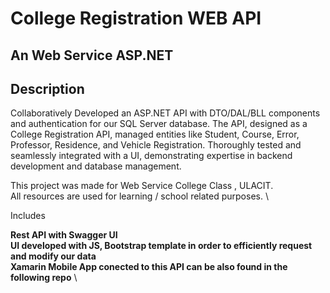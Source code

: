 # College Registration WEB API
## An Web Service ASP.NET

## Description
Collaboratively Developed an ASP.NET API with DTO/DAL/BLL components and authentication for our SQL Server database. 
The API, designed as a College Registration API, managed entities like Student, Course, Error, Professor, Residence, and Vehicle Registration. 
Thoroughly tested and seamlessly integrated with a UI, demonstrating expertise in backend development and database management.

This project was made for Web Service College Class , ULACIT. \
All resources are used for learning / school related purposes. \

Includes 

**Rest API with Swagger UI** \
**UI developed with JS, Bootstrap template in order to efficiently request and modify our data** \
**Xamarin Mobile App conected to this API can be also found in the following repo** \
